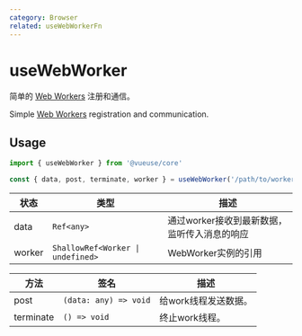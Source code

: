 ```yaml
---
category: Browser
related: useWebWorkerFn
---
```


# useWebWorker

简单的 [Web Workers](https://developer.mozilla.org/en-US/docs/Web/API/Web_Workers_API/Using_web_workers) 注册和通信。

Simple [Web Workers](https://developer.mozilla.org/en-US/docs/Web/API/Web_Workers_API/Using_web_workers) registration and communication.

## Usage

```js
import { useWebWorker } from '@vueuse/core'

const { data, post, terminate, worker } = useWebWorker('/path/to/worker.js')
```

| 状态  | 类型                              | 描述                                                                                          |
| ------ | --------------------------------- | ---------------------------------------------------------------------------------------------------- |
| data   | `Ref<any>`                        | 通过worker接收到最新数据，监听传入消息的响应 |
| worker | `ShallowRef<Worker \| undefined>` | WebWorker实例的引用                                                           |

| 方法    | 签名             | 描述                      |
| --------- | --------------------- | -------------------------------- |
| post      | `(data: any) => void` | 给work线程发送数据。 |
| terminate | `() => void`          | 终止work线程。 |

